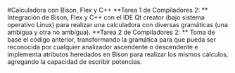 #Calculadora con Bison, Flex y C++
**Tarea 1 de Compiladores 2: **
Integración de Bison, Flex y C++ con el IDE Qt creator (bajo sistema operativo Linux) para realizar una calculadora con diversas gramáticas (una ambigua y otra no ambigua).
**Tarea 2 de Compiladores 2: **
Toma de base el código anterior, transformando la gramática para que pueda ser reconocida por cualquier analizador ascendente o descendente e implementa atributos heredados en Bison para realizar los mismos cálculos, agregando la capacidad de escribir potencias.
